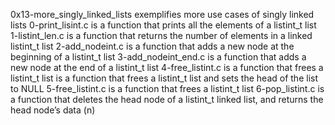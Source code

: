 0x13-more_singly_linked_lists exemplifies more use cases of singly linked lists
0-print_lisint.c is a function that prints all the elements of a listint_t list
1-listint_len.c is a function that returns the number of elements in a linked listint_t list
2-add_nodeint.c is  a function that adds a new node at the beginning of a listint_t list
3-add_nodeint_end.c is a function that adds a new node at the end of a listint_t list
4-free_listint.c is a function that frees a listint_t list
is  a function that frees a listint_t list and sets the head of the list to NULL
5-free_listint.c is a function that frees a listint_t list
6-pop_listint.c is a function that deletes the head node of a listint_t linked list, and returns the head node’s data (n)
